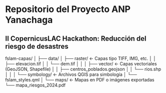 # Repositorio del Proyecto ANP Yanachaga
## II CopernicusLAC Hackathon: Reducción del riesgo de desastres

fslam-capas/
│
├── data/
│   ├── raster/            ← Capas tipo TIFF, IMG, etc.
│   │   ├── elevacion.tif
│   │   └── dem.tif
│   │
│   ├── vector/            ← Capas vectoriales (GeoJSON, Shapefile)
│   │   ├── centros_poblados.geojson
│   │   └── rios.shp
│   │
│   └── symbology/         ← Archivos QGIS para simbología
│       └── fslam_styles.qml
│
└── maps/                  ← Mapas en PDF o imágenes exportadas
    └── mapa_riesgos_2024.pdf
